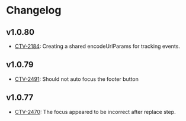 # Changelog

## v1.0.80

* [CTV-2184](https://truextech.atlassian.net/browse/CTV-2184): Creating a shared encodeUrlParams for tracking events.

## v1.0.79

* [CTV-2491](https://truextech.atlassian.net/browse/CTV-2491): Should not auto focus the footer button

## v1.0.77

* [CTV-2470](https://truextech.atlassian.net/browse/CTV-2470): The focus appeared to be incorrect after replace step.
